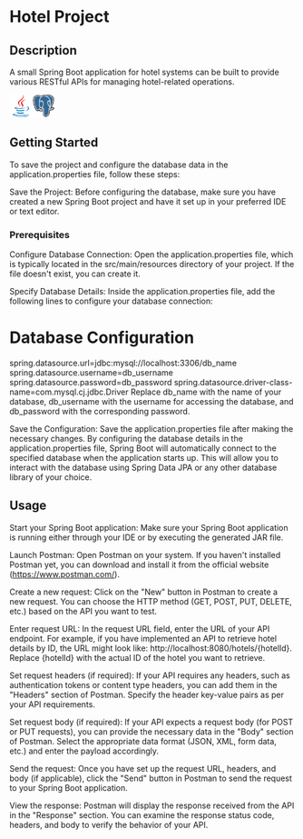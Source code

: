 # Hotel Project

## Description

A small Spring Boot application for hotel systems can be built to provide various RESTful APIs for managing hotel-related operations.

<a href="https://docs.oracle.com/javase/tutorial/index.html"><img src="https://raw.githubusercontent.com/devicons/devicon/master/icons/java/java-original.svg" height="40px" width="40px" /></a><a href="https://www.postgresql.org/"><img src="https://raw.githubusercontent.com/devicons/devicon/master/icons/postgresql/postgresql-original.svg" height="40px" width="40px" /></a>

## Getting Started

To save the project and configure the database data in the application.properties file, follow these steps:

Save the Project: Before configuring the database, make sure you have created a new Spring Boot project and have it set up in your preferred IDE or text editor.

### Prerequisites

Configure Database Connection: Open the application.properties file, which is typically located in the src/main/resources directory of your project. If the file doesn't exist, you can create it.

Specify Database Details: Inside the application.properties file, add the following lines to configure your database connection:


# Database Configuration
spring.datasource.url=jdbc:mysql://localhost:3306/db_name
spring.datasource.username=db_username
spring.datasource.password=db_password
spring.datasource.driver-class-name=com.mysql.cj.jdbc.Driver
Replace db_name with the name of your database, db_username with the username for accessing the database, and db_password with the corresponding password.

Save the Configuration: Save the application.properties file after making the necessary changes.
By configuring the database details in the application.properties file, Spring Boot will automatically connect to the specified database when the application starts up. This will allow you to interact with the database using Spring Data JPA or any other database library of your choice.


## Usage

Start your Spring Boot application: Make sure your Spring Boot application is running either through your IDE or by executing the generated JAR file.

Launch Postman: Open Postman on your system. If you haven't installed Postman yet, you can download and install it from the official website (https://www.postman.com/).

Create a new request: Click on the "New" button in Postman to create a new request. You can choose the HTTP method (GET, POST, PUT, DELETE, etc.) based on the API you want to test.

Enter request URL: In the request URL field, enter the URL of your API endpoint. For example, if you have implemented an API to retrieve hotel details by ID, the URL might look like: http://localhost:8080/hotels/{hotelId}. Replace {hotelId} with the actual ID of the hotel you want to retrieve.

Set request headers (if required): If your API requires any headers, such as authentication tokens or content type headers, you can add them in the "Headers" section of Postman. Specify the header key-value pairs as per your API requirements.

Set request body (if required): If your API expects a request body (for POST or PUT requests), you can provide the necessary data in the "Body" section of Postman. Select the appropriate data format (JSON, XML, form data, etc.) and enter the payload accordingly.

Send the request: Once you have set up the request URL, headers, and body (if applicable), click the "Send" button in Postman to send the request to your Spring Boot application.

View the response: Postman will display the response received from the API in the "Response" section. You can examine the response status code, headers, and body to verify the behavior of your API.
